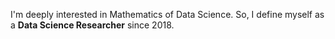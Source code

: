 I'm deeply interested in Mathematics of Data Science. So, I define myself as a **Data Science Researcher** since 2018.  
